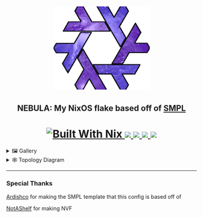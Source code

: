 <h1 align="center"><img src="./.github/assets/nebula_snowflake.png" width=255/></h1>
<h2 align="center">NEBULA: My NixOS flake based off of <a href="https://github.com/ardishko/SMPL">SMPL</a></h2>

<h1 align="center">
  <a href="https://builtwithnix.org/">
      <img src="https://builtwithnix.org/badge.svg" alt="Built With Nix"/>
  </a>
  <a href="https://github.com/kinzoku-dev/nebula-new">
      <img src="https://img.shields.io/github/repo-size/kinzoku-dev/nebula-new?labelColor=303446&color=ea999c&style=for-the-badge"/>
  </a>
  <a href="https://github.com/kinzokudev/nebula-new/issues">
      <img src="https://img.shields.io/github/issues/kinzokudev/nebula-new?color=fab387&labelColor=303446&style=for-the-badge">
  </a>
  <a href="https://github.com/kinzokudev/nebula-new/stargazers">
      <img src="https://img.shields.io/github/stars/kinzokudev/nebula-new?color=ca9ee6&labelColor=303446&style=for-the-badge">
  </a>
  <a href="https://github.com/kinzokudev/nebula-new/blob/main/.github/LICENCE">
      <img src="https://img.shields.io/static/v1.svg?style=for-the-badge&label=License&message=WTFPL&logoColor=ca9ee6&colorA=313244&colorB=cba6f7"/>
  </a>
</h1>

<details>
  <summary>🖼️ Gallery</summary>

<span>(WIP)</span>

</details>

<details>
  <summary>🕸️ Topology Diagram</summary>

<span>(WIP)</span>

</details>

---

<h3>
  Special Thanks
</h3>

[Ardishco](https://github.com/ardishko) for making the SMPL template that this config is based off of

[NotAShelf](https://github.com/notashelf) for making NVF
